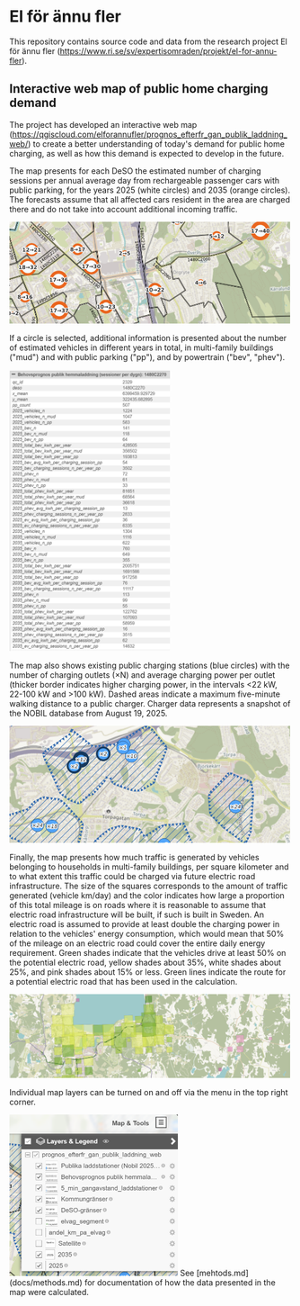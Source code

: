 # El för ännu fler
This repository contains source code and data from the research project El för ännu fler (https://www.ri.se/sv/expertisomraden/projekt/el-for-annu-fler).

## Interactive web map of public home charging demand

The project has developed an interactive web map (https://qgiscloud.com/elforannufler/prognos_efterfr_gan_publik_laddning_web/) to create a better understanding of today's demand for public home charging, as well as how this demand is expected to develop in the future.

The map presents for each DeSO the estimated number of charging sessions per annual average day from rechargeable passenger cars with public parking, for the years 2025 (white circles) and 2035 (orange circles). The forecasts assume that all affected cars resident in the area are charged there and do not take into account additional incoming traffic.

<img src="web-map/screenshots/charging-demand.png" width=500 />

If a circle is selected, additional information is presented about the number of estimated vehicles in different years in total, in multi-family buildings ("mud") and with public parking ("pp"), and by powertrain ("bev", "phev").

<img src="web-map/screenshots/charging-demand-details.png" height=500 />

The map also shows existing public charging stations (blue circles) with the number of charging outlets (×N) and average charging power per outlet (thicker border indicates higher charging power, in the intervals <22 kW, 22-100 kW and >100 kW). Dashed areas indicate a maximum five-minute walking distance to a public charger. Charger data represents a snapshot of the NOBIL database from August 19, 2025.

<img src="web-map/screenshots/current-chargers.png" width=500 />

Finally, the map presents how much traffic is generated by vehicles belonging to households in multi-family buildings, per square kilometer and to what extent this traffic could be charged via future electric road infrastructure. The size of the squares corresponds to the amount of traffic generated (vehicle km/day) and the color indicates how large a proportion of this total mileage is on roads where it is reasonable to assume that electric road infrastructure will be built, if such is built in Sweden. An electric road is assumed to provide at least double the charging power in relation to the vehicles' energy consumption, which would mean that 50% of the mileage on an electric road could cover the entire daily energy requirement. Green shades indicate that the vehicles drive at least 50% on the potential electric road, yellow shades about 35%, white shades about 25%, and pink shades about 15% or less. Green lines indicate the route for a potential electric road that has been used in the calculation.

<img src="web-map/screenshots/ers-potential.png" width=500 />

Individual map layers can be turned on and off via the menu in the top right corner.

<img src="web-map/screenshots/layer-menu.png" width=300 />
See [mehtods.md](docs/methods.md) for documentation of how the data presented in the map were calculated.

